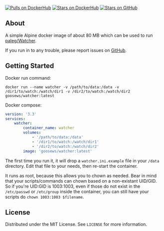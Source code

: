 [![Pulls on DockerHub](https://img.shields.io/docker/pulls/goosews/watcher.svg?style=for-the-badge&label=pulls&logo=docker)](https://hub.docker.com/r/goosews/watcher)
[![Stars on DockerHub](https://img.shields.io/docker/stars/goosews/watcher.svg?style=for-the-badge&label=pulls&logo=docker)](https://hub.docker.com/r/goosews/watcher)
[![Stars on GitHub](https://img.shields.io/github/stars/goose-ws/watcher.svg?style=for-the-badge&label=Stars&logo=github)](https://github.com/goose-ws/watcher)

## About

A simple Alpine docker image of about 80 MB which can be used to run [paleg/Watcher](https://github.com/paleg/Watcher).

If you run in to any trouble, please report issues on [GitHub](https://github.com/goose-ws/docker-watcher).

## Getting Started

Docker run command:

`docker run --name watcher -v /path/to/data:/data -v /dir1/to/watch:/watch/dir1 -v /dir2/to/watch:/watch/dir2 goosews/watcher:latest`

Docker compose:

```yaml
version: '3.3'
services:
    watcher:
        container_name: watcher
        volumes:
            - '/path/to/data:/data'
            - '/dir1/to/watch:/watch/dir1'
            - '/dir2/to/watch:/watch/dir2'
        image: 'goosews/watcher:latest'
```

The first time you run it, it will drop a `watcher.ini.example` file in your `/data` directory. Edit that file to your needs, then re-start the container.

It runs as root, because this allows you to chown as needed. Bear in mind that your scripts/commands can chown based on a non-existant UID/GID. So if you're UID:GID is 1003:1003, even if those do not exist in the `/etc/passwd` or `/etc/group` inside the container, you can still have your scripts do `chown 1003:1003 $filename`.

## License

Distributed under the MIT License. See `LICENSE` for more information.
